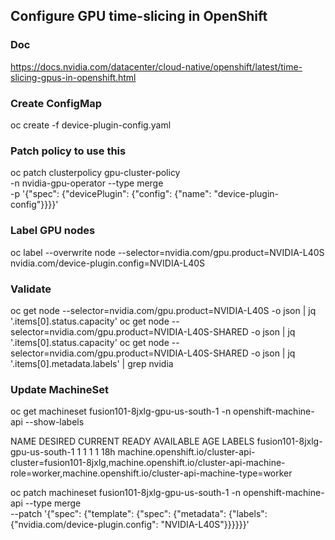 
## Configure GPU time-slicing in OpenShift

### Doc
https://docs.nvidia.com/datacenter/cloud-native/openshift/latest/time-slicing-gpus-in-openshift.html

### Create ConfigMap
oc create -f device-plugin-config.yaml

### Patch policy to use this 

oc patch clusterpolicy gpu-cluster-policy \
    -n nvidia-gpu-operator --type merge \
    -p '{"spec": {"devicePlugin": {"config": {"name": "device-plugin-config"}}}}'

### Label GPU nodes

oc label --overwrite node --selector=nvidia.com/gpu.product=NVIDIA-L40S nvidia.com/device-plugin.config=NVIDIA-L40S

### Validate
oc get node --selector=nvidia.com/gpu.product=NVIDIA-L40S -o json | jq '.items[0].status.capacity'
oc get node --selector=nvidia.com/gpu.product=NVIDIA-L40S-SHARED -o json | jq '.items[0].status.capacity'
oc get node --selector=nvidia.com/gpu.product=NVIDIA-L40S-SHARED -o json  | jq '.items[0].metadata.labels' | grep nvidia

### Update MachineSet 

oc get machineset fusion101-8jxlg-gpu-us-south-1 -n openshift-machine-api --show-labels

NAME                             DESIRED   CURRENT   READY   AVAILABLE   AGE   LABELS
fusion101-8jxlg-gpu-us-south-1   1         1         1       1           18h   machine.openshift.io/cluster-api-cluster=fusion101-8jxlg,machine.openshift.io/cluster-api-machine-role=worker,machine.openshift.io/cluster-api-machine-type=worker


oc patch machineset fusion101-8jxlg-gpu-us-south-1 -n openshift-machine-api --type merge \
    --patch '{"spec": {"template": {"spec": {"metadata": {"labels": {"nvidia.com/device-plugin.config": "NVIDIA-L40S"}}}}}}'

